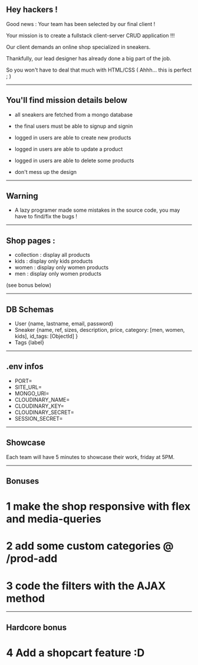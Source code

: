 ## Hey hackers !

Good news : Your team has been selected by our final client !

Your mission is to create a fullstack client-server CRUD application !!!

Our client demands an online shop specialized in sneakers.

Thankfully, our lead designer has already done a big part of the job.

So you won't have to deal that much with HTML/CSS ( Ahhh... this is perfect ; )

---

## You'll find mission details below

- all sneakers are fetched from a mongo database

- the final users must be able to signup and signin

- logged in users are able to create new products

- logged in users are able to update a product

- logged in users are able to delete some products

- don't mess up the design

---
## Warning

- A lazy programer made some mistakes in the source code, you may have to find/fix the bugs !

---

## Shop pages :

- collection : display all products
- kids : display only kids products
- women : display only women products
- men : display only women products

(see bonus below)

---

## DB Schemas

- User {name, lastname, email, password}
- Sneaker {name, ref, sizes, description, price, category: [men, women, kids], id_tags: [ObjectId] }
- Tags {label}

---

## .env infos

- PORT=
- SITE_URL=
- MONGO_URI=
- CLOUDINARY_NAME=
- CLOUDINARY_KEY=
- CLOUDINARY_SECRET=
- SESSION_SECRET=

---

## Showcase

Each team will have 5 minutes to showcase their work, friday at 5PM.

---

## Bonuses

# 1 make the shop responsive with flex and media-queries

# 2 add some custom categories @ /prod-add

# 3 code the filters with the AJAX method

---

## Hardcore bonus

# 4 Add a shopcart feature :D

